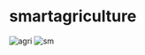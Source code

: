 # smartagriculture
![agri](https://github.com/akash6629/SMARTIRRRIGATION/assets/99340063/f2dd1931-8a5b-4988-8aa3-d29775213378)
![sm](https://github.com/akash6629/SMARTIRRRIGATION/assets/99340063/9e691010-c473-474c-863c-7b080899b130)

